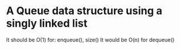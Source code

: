 # A Queue data structure using a singly linked list
It should be O(1) for: enqueue(), size()
It would be O(n) for dequeue()
